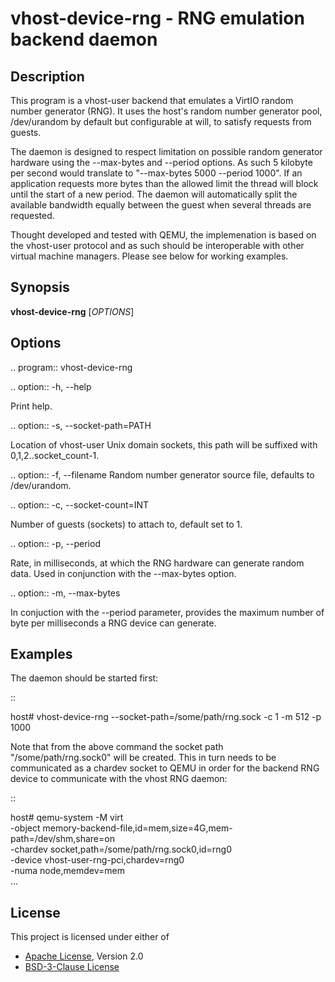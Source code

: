 # vhost-device-rng - RNG emulation backend daemon

## Description
This program is a vhost-user backend that emulates a VirtIO random number
generator (RNG).  It uses the host's random number generator pool,
/dev/urandom by default but configurable at will, to satisfy requests from
guests.

The daemon is designed to respect limitation on possible random generator
hardware using the --max-bytes and --period options.  As such 5 kilobyte per
second would translate to "--max-bytes 5000 --period 1000".  If an application
requests more bytes than the allowed limit the thread will block until the
start of a new period.  The daemon will automatically split the available
bandwidth equally between the guest when several threads are requested.

Thought developed and tested with QEMU, the implemenation is based on the
vhost-user protocol and as such should be interoperable with other virtual
machine managers.  Please see below for working examples.

## Synopsis

**vhost-device-rng** [*OPTIONS*]

## Options

.. program:: vhost-device-rng

.. option:: -h, --help

  Print help.

.. option:: -s, --socket-path=PATH

  Location of vhost-user Unix domain sockets, this path will be suffixed with
  0,1,2..socket_count-1.

.. option:: -f, --filename
  Random number generator source file, defaults to /dev/urandom.

.. option:: -c, --socket-count=INT

  Number of guests (sockets) to attach to, default set to 1.

.. option:: -p, --period

  Rate, in milliseconds, at which the RNG hardware can generate random data.
  Used in conjunction with the --max-bytes option.

.. option:: -m, --max-bytes

  In conjuction with the --period parameter, provides the maximum number of byte
  per milliseconds a RNG device can generate.

## Examples

The daemon should be started first:

::

  host# vhost-device-rng --socket-path=/some/path/rng.sock -c 1 -m 512 -p 1000

Note that from the above command the socket path "/some/path/rng.sock0" will be
created.  This in turn needs to be communicated as a chardev socket to QEMU in order
for the backend RNG device to communicate with the vhost RNG daemon:

::

  host# qemu-system -M virt                                                 \
      -object memory-backend-file,id=mem,size=4G,mem-path=/dev/shm,share=on \
      -chardev socket,path=/some/path/rng.sock0,id=rng0                     \
      -device vhost-user-rng-pci,chardev=rng0                               \
      -numa node,memdev=mem                                                 \
      ...

## License

This project is licensed under either of

- [Apache License](http://www.apache.org/licenses/LICENSE-2.0), Version 2.0
- [BSD-3-Clause License](https://opensource.org/licenses/BSD-3-Clause)
